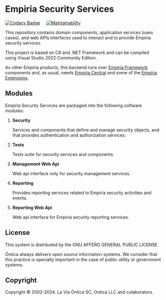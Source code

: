 ﻿# Empiria Security Services

[![Codacy Badge](https://app.codacy.com/project/badge/Grade/0fe29ee363034555aa79c7bc8e9f4011)](https://app.codacy.com/gh/Ontica/Empiria.Security/dashboard?utm_source=gh&utm_medium=referral&utm_content=&utm_campaign=Badge_grade)
&nbsp; &nbsp; 
[![Maintainability](https://api.codeclimate.com/v1/badges/39af548a3599b0d1fab6/maintainability)](https://codeclimate.com/github/Ontica/Empiria.Security/maintainability)

This repository contains domain components, application services (uses cases),
and web APIs interfaces used to interact and to provide Empiria security services.

This project is based on C# and .NET Framework and can be compiled using Visual Studio 2022 Community Edition.

As other Empiria products, this backend runs over [Empiria Framework](https://github.com/Ontica/Empiria.Core)
components and, as usual, needs [Empiria Central](https://github.com/Ontica/Empiria.Central) and
some of the [Empiria Extensions](https://github.com/Ontica/Empiria.Extensions).

## Modules

Empiria Security Services are packaged into the following software modules:

1.  **Security**  

    Services and components that define and manage security objects, and that provides authentication and authorization services.  

2.  **Tests**  

    Tests suite for security services and components.  

3.  **Management Web Api**  

    Web api interface only for security management services.

4.  **Reporting**  

    Provides reporting services related to Empiria security activities and events.  

5.  **Reporting Web Api**  

    Web api interface for Empiria security reporting services.  

## License

This system is distributed by the GNU AFFERO GENERAL PUBLIC LICENSE.

Óntica always delivers *open source* information systems. We consider that this practice is specially
important in the case of public utility or government systems.

## Copyright

Copyright © 2002-2024. La Vía Óntica SC, Ontica LLC and colaborators.
